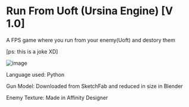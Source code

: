 # Run From Uoft (Ursina Engine) [V 1.0]

A FPS game where you run from your enemy(Uoft) and destory them

[ps: this is a joke XD]

![image](https://github.com/user-attachments/assets/16275c82-8365-46a6-92c8-831abb91c667)

Language used: Python

Gun Model: Downloaded from SketchFab and reduced in size in Blender

Enemy Texture: Made in Affinity Designer
